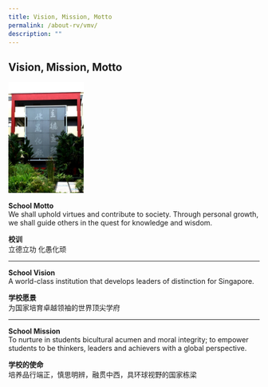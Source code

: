 ```yaml
---
title: Vision, Mission, Motto
permalink: /about-rv/vmv/
description: ""
---
```

## Vision, Mission, Motto

<img src="/images/schoolmotto-building-med.jpg" style="width:30%">

**School Motto**  <br>
We shall uphold virtues and contribute to society. Through personal growth, we shall guide others in the quest for knowledge and wisdom.

**校训**<br>
立德立功 化愚化顽

---

**School Vision**<br>
A world-class institution that develops leaders of distinction for Singapore.

**学校愿景**<br>
为国家培育卓越领袖的世界顶尖学府

---

**School Mission**<br>
To nurture in students bicultural acumen and moral integrity; to empower students to be thinkers, leaders and achievers with a global perspective.

**学校的使命**<br>
培养品行端正，慎思明辨，融贯中西，具环球视野的国家栋梁